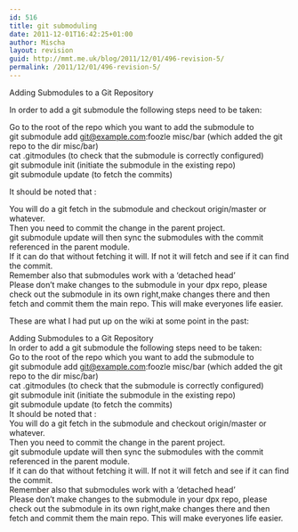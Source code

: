 ```yaml
---
id: 516
title: git submoduling
date: 2011-12-01T16:42:25+01:00
author: Mischa
layout: revision
guid: http://mmt.me.uk/blog/2011/12/01/496-revision-5/
permalink: /2011/12/01/496-revision-5/
---
```

Adding Submodules to a Git Repository

In order to add a git submodule the following steps need to be taken:

Go to the root of the repo which you want to add the submodule to  
git submodule add git@example.com:foozle misc/bar (which added the git repo to the dir misc/bar)  
cat .gitmodules (to check that the submodule is correctly configured)  
git submodule init (initiate the submodule in the existing repo)  
git submodule update (to fetch the commits) 

It should be noted that :

You will do a git fetch in the submodule and checkout origin/master or whatever.  
Then you need to commit the change in the parent project.  
git submodule update will then sync the submodules with the commit referenced in the parent module.  
If it can do that without fetching it will. If not it will fetch and see if it can find the commit.  
Remember also that submodules work with a &#8216;detached head&#8217;  
Please don&#8217;t make changes to the submodule in your dpx repo, please check out the submodule in its own right,make changes there and then fetch and commit them the main repo. This will make everyones life easier. 

These are what I had put up on the wiki at some point in the past: 

Adding Submodules to a Git Repository  
In order to add a git submodule the following steps need to be taken:  
Go to the root of the repo which you want to add the submodule to  
git submodule add git@example.com:foozle misc/bar (which added the git repo to the dir misc/bar)  
cat .gitmodules (to check that the submodule is correctly configured)  
git submodule init (initiate the submodule in the existing repo)  
git submodule update (to fetch the commits)  
It should be noted that :  
You will do a git fetch in the submodule and checkout origin/master or whatever.  
Then you need to commit the change in the parent project.  
git submodule update will then sync the submodules with the commit referenced in the parent module.  
If it can do that without fetching it will. If not it will fetch and see if it can find the commit.  
Remember also that submodules work with a &#8216;detached head&#8217;  
Please don&#8217;t make changes to the submodule in your dpx repo, please check out the submodule in its own right,make changes there and then fetch and commit them the main repo. This will make everyones life easier.